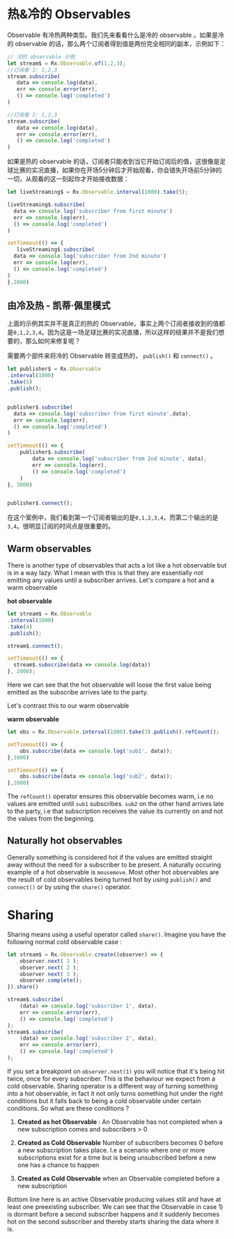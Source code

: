 # 热&冷的 Observables

Observable 有冷热两种类型。我们先来看看什么是冷的 observable 。如果是冷的 observable 的话，那么两个订阅者得到值是两份完全相同的副本，示例如下：

```javascript
// 冷的 observable 示例
let stream$ = Rx.Observable.of(1,2,3);
//订阅者 1: 1,2,3
stream.subscribe(
   data => console.log(data),
   err => console.error(err),
   () => console.log('completed')
)

//订阅者 2: 1,2,3
stream.subscribe(
   data => console.log(data),
   err => console.error(err),
   () => console.log('completed')
)
```

如果是热的 observable 的话，订阅者只能收到当它开始订阅后的值，这很像是足球比赛的实况直播，如果你在开场5分钟后才开始观看，你会错失开场前5分钟的一切，从观看的这一刻起你才开始接收数据：

```javascript
let liveStreaming$ = Rx.Observable.interval(1000).take(5);

liveStreaming$.subscribe(
  data => console.log('subscriber from first minute')
  err => console.log(err),
  () => console.log('completed')
)

setTimeout(() => {
   liveStreaming$.subscribe(
  data => console.log('subscriber from 2nd minute')
  err => console.log(err),
  () => console.log('completed')
)
},2000)
```

## 由冷及热 - 凯蒂·佩里模式

上面的示例其实并不是真正的热的 Observable，事实上两个订阅者接收到的值都是`0,1,2,3,4`。因为这是一场足球比赛的实况直播，所以这样的结果并不是我们想要的，那么如何来修复呢？

需要两个部件来将冷的 Observable 转变成热的， `publish()` 和 `connect()` 。

```javascript
let publisher$ = Rx.Observable
.interval(1000)
.take(5)
.publish();


publisher$.subscribe(
  data => console.log('subscriber from first minute',data),
  err => console.log(err),
  () => console.log('completed')
)

setTimeout(() => {
    publisher$.subscribe(
        data => console.log('subscriber from 2nd minute', data),
        err => console.log(err),
        () => console.log('completed')
    )
}, 3000)


publisher$.connect();
```

在这个案例中，我们看到第一个订阅者输出的是`0,1,2,3,4`，而第二个输出的是`3,4`。很明显订阅的时间点是很重要的。

## Warm observables

There is another type of observables that acts a lot like a hot observable but is in a way lazy. What I mean with this is that they are essentially not emitting any values until a subscriber arrives. Let's compare a hot and a warm observable

**hot observable**

```javascript
let stream$ = Rx.Observable
.interval(1000)
.take(4)
.publish();

stream$.connect();

setTimeout(() => {
  stream$.subscribe(data => console.log(data))
}, 2000);
```

Here we can see that the hot observable will loose the first value being emitted as the subscribe arrives late to the party.

Let's contrast this to our warm observable

**warm observable**

```javascript
let obs = Rx.Observable.interval(1000).take(3).publish().refCount();

setTimeout(() => {
    obs.subscribe(data => console.log('sub1', data));
},1000)

setTimeout(() => {
    obs.subscribe(data => console.log('sub2', data));
},2000)
```

The `refCount()` operator ensures this observable becomes warm, i.e no values are emitted until `sub1` subscribes. `sub2` on the other hand arrives late to the party, i.e that subscription receives the value its currently on and not the values from the beginning.

## Naturally hot observables

Generally something is considered hot if the values are emitted straight away without the need for a subscriber to be present. A naturally occuring example of a hot observable is `mousemove`. Most other hot observables are the result of cold observables being turned hot by using `publish()` and `connect()` or by using the `share()` operator.

# Sharing

Sharing means using a useful operator called `share()`. Imagine you have the following normal cold observable case :

```javascript
let stream$ = Rx.Observable.create((observer) => {
    observer.next( 1 );
    observer.next( 2 );
    observer.next( 3 );
    observer.complete();
}).share()

stream$.subscribe(
    (data) => console.log('subscriber 1', data),
    err => console.error(err),
    () => console.log('completed')
);
stream$.subscribe(
    (data) => console.log('subscriber 2', data),
    err => console.error(err),
    () => console.log('completed')
);
```

If you set a breakpoint on `observer.next(1)` you will notice that it's being hit twice, once for every subscriber. This is the behaviour we expect from a cold observable. Sharing operator is a different way of turning something into a hot observable, in fact it not only turns something hot under the right conditions but it falls back to being a cold observable under certain conditions. So what are these conditions ?

1) **Created as hot Observable** : An Observable has not completed when a new subscription comes and subscribers > 0

2) **Created as Cold Observable** Number of subscribers becomes 0 before a new subscription takes place. I.e a scenario where one or more subscriptions exist for a time but is being unsubscribed before a new one has a chance to happen

3) **Created as Cold Observable** when an Observable completed before a new subscription

Bottom line here is an active Observable producing values still and have at least one preexisting subscriber. We can see that the Observable in case 1) is dormant before a second subscriber happens and it suddenly becomes hot on the second subscriber and thereby starts sharing the data where it is.
